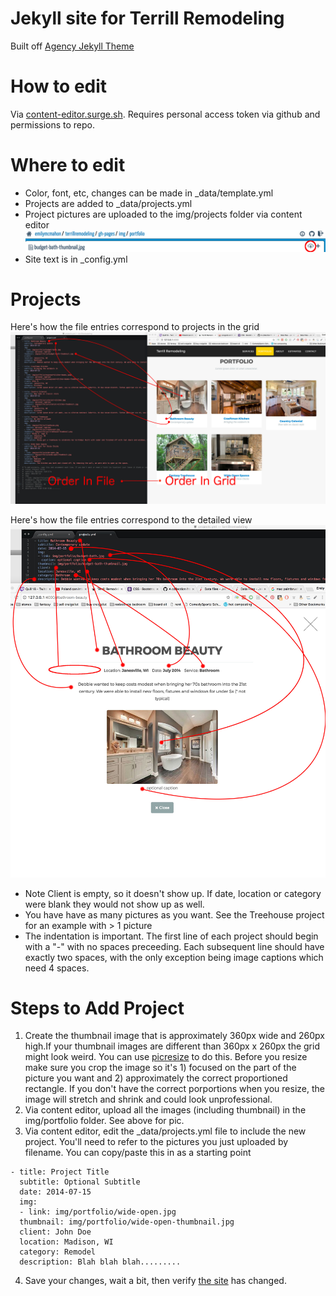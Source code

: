 Jekyll site for Terrill Remodeling
====================

Built off [Agency Jekyll Theme](https://github.com/y7kim/agency-jekyll-theme)

# How to edit

Via [content-editor.surge.sh](https://content-editor.surge.sh). Requires personal access token via github and permissions to repo.

# Where to edit

* Color, font, etc, changes can be made in _data/template.yml
* Projects are added to _data/projects.yml
* Project pictures are uploaded to the img/projects folder via content editor ![alt text](img/tutorial/upload_content_editor.jpg "Upload new")
* Site text is in _config.yml

# Projects

Here's how the file entries correspond to projects in the grid
![alt text](img/tutorial/file_to_grid.jpg "File To Grid")


Here's how the file entries correspond to the detailed view
![alt text](img/tutorial/file_to_modal.jpg "File To Modal")

* Note Client is empty, so it doesn't show up. If date, location or category were blank they would not show up as well.
* You have have as many pictures as you want. See the Treehouse project for an example with > 1 picture
* The indentation is important. The first line of each project should begin with a "-" with no spaces preceeding. Each subsequent line should have exactly two spaces, with the only exception being image captions which need 4 spaces.


# Steps to Add Project

1. Create the thumbnail image that is approximately 360px wide and 260px high.If your thumbnail images are different than 360px x 260px the grid might look weird. You can use [picresize](http://picresize.com/) to do this. Before you resize make sure you crop the image so it's 1) focused on the part of the picture you want and 2) approximately the correct proportioned rectangle. If you don't have the correct porportions when you resize, the image will stretch and shrink and could look unprofessional.
2. Via content editor, upload all the images (including thumbnail) in the img/portfolio folder. See above for pic.
3. Via content editor, edit the _data/projects.yml file to include the new project. You'll need to refer to the pictures you just uploaded by filename. You can copy/paste this in as a starting point
``` 
- title: Project Title
  subtitle: Optional Subtitle
  date: 2014-07-15
  img: 
  - link: img/portfolio/wide-open.jpg
  thumbnail: img/portfolio/wide-open-thumbnail.jpg
  client: John Doe
  location: Madison, WI
  category: Remodel
  description: Blah blah blah.........
```
4. Save your changes, wait a bit, then verify [the site](terrillremodeling.emilymcmahon.com) has changed.